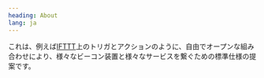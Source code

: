 ```yaml
---
heading: About
lang: ja
---
```


これは、例えば[IFTTT](https://ifttt.com/)上のトリガとアクションのように、自由でオープンな組み合わせにより、様々なビーコン装置と様々なサービスを繋ぐための標準仕様の提案です。
